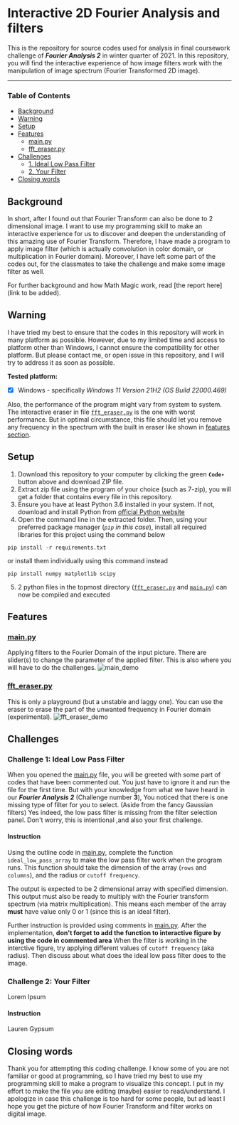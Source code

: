 # **Interactive 2D Fourier Analysis and filters**

This is the repository for source codes used for analysis in final coursework challenge of ***Fourier Analysis 2*** in winter quarter of 2021.
In this repository, you will find the interactive experience of how image filters work with the manipulation of image spectrum (Fourier Transformed 2D image).

------------

### **Table of Contents**

- [Background](#background)
- [Warning](#warning)
- [Setup](#setup)
- [Features](#features)
  - [main.py](#mainpy)
  - [fft_eraser.py](#fft_eraser.py)
- [Challenges](#challenge)
  - [1. Ideal Low Pass Filter](challenge-1-ideal-low-pass-filter)
  - [2. Your Filter](challenge-2-your-filter)
- [Closing words](#closing-words)

## **Background**
In short, after I found out that Fourier Transform can also be done to 2 dimensional image. I want to use my programming skill to make an interactive experience for us to discover and deepen the understanding of this amazing use of Fourier Transform. Therefore, I have made a program to apply image filter (which is actually convolution in color domain, or multiplication in Fourier domain). Moreover, I have left some part of the codes out, for the classmates to take the challenge and make some image filter as well.

For further background and how Math Magic work, read [the report here](link to be added).

## **Warning**
I have tried my best to ensure that the codes in this repository will work in many platform as possible. However, due to my limited time and access to platform other than Windows, I cannot ensure the compatibility for other platform. But please contact me, or open issue in this repository, and I will try to address it as soon as possible.

**Tested platform:**
 - [x] Windows - specifically *Windows 11 Version 21H2 (OS Build 22000.469)*

Also, the performance of the program might vary from system to system. 
The interactive eraser in file [`fft_eraser.py`](./fft_eraser.py) is the one with worst performance. But in optimal circumstance, this file should let you remove any frequency in the spectrum with the built in eraser like shown in [features section](#features).

## **Setup**
1. Download this repository to your computer by clicking the green **`Code▾`** button above and download ZIP file.
2. Extract zip file using the program of your choice (such as 7-zip), you will get a folder that contains every file in this repository.
3. Ensure you have at least Python 3.6 installed in your system. If not, download and install Python from [official Python website](https://www.python.org/downloads/)
4. Open the command line in the extracted folder. Then, using your preferred package manager (*`pip` in this case*), install all required libraries for this project using the command below
```Shell
pip install -r requirements.txt
```
or install them individually using this command instead
```Shell
pip install numpy matplotlib scipy
```
5. 2 python files in the topmost directory ([`fft_eraser.py`](./fft_eraser.py) and [`main.py`](./main.py)) can now be compiled and executed

## **Features**
### [main.py](/main.py)
Applying filters to the Fourier Domain of the input picture. There are slider(s) to change the parameter of the applied filter. 
This is also where you will have to do the challenges.
![main_demo](https://user-images.githubusercontent.com/67893680/151758854-de9ff272-f388-4b2b-b80d-0fb709d41b2a.gif)

### [fft_eraser.py](./fft_eraser.py)
This is only a playground (but a unstable and laggy one).
You can use the eraser to erase the part of the unwanted frequency in Fourier domain (experimental).
![fft_eraser_demo](https://user-images.githubusercontent.com/67893680/151758869-a28c844c-c8ba-4a1a-afeb-048e361d7974.gif)

## **Challenges**
### **Challenge 1: Ideal Low Pass Filter**
When you opened the [main.py](/main.py) file, you will be greeted with some part of codes that have been commented out.
You just have to ignore it and run the file for the first time. But with your knowledge from what we have heard in our ***Fourier Analysis 2*** (Challenge number **3**), You noticed that there is one missing type of filter for you to select. (Aside from the fancy Gaussian filters)
Yes indeed, the low pass filter is missing from the filter selection panel. Don't worry, this is intentional ,and also your first challenge.
#### Instruction
Using the outline code in [main.py](/main.py), complete the function `ideal_low_pass_array` to make the low pass filter work when the program runs. 
This function should take the dimension of the array (`rows` and `columns`), and the radius or `cutoff frequency`. 

The output is expected to be 2 dimensional array with specified dimension. This output must also be ready to multiply with the Fourier transform spectrum (via matrix multiplication).
This means each member of the array **must** have value only 0 or 1 (since this is an ideal filter).

Further instruction is provided using comments in [main.py](/main.py).
After the implementation, **don't forget to add the function to interactive figure by using the code in commented area**
When the filter is working in the interctive figure, try applying different values of `cutoff frequency` (aka radius). Then discuss about what does the ideal low pass filter does to the image.

### **Challenge 2: Your Filter**
Lorem Ipsum
#### Instruction
Lauren Gypsum
## **Closing words**
Thank you for attempting this coding challenge. I know some of you are not familiar or good at programming, so I have tried my best to use my programming skill to make a program to visualize this concept.
I put in my effort to make the file you are editing (maybe) easier to read/understand. I apologize in case this challenge is too hard for some people, but ad least I hope you get the picture of how Fourier Transform and filter works on digital image.
